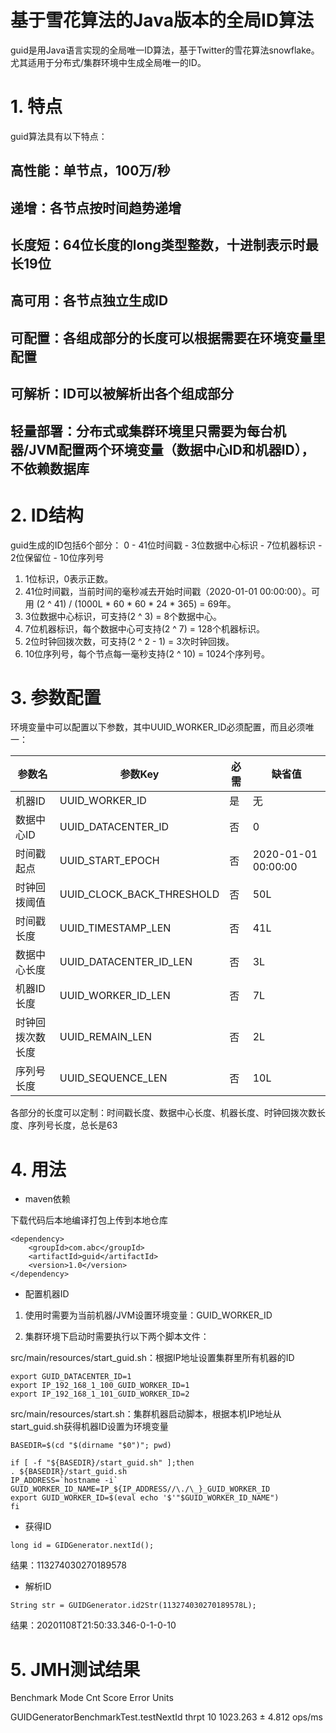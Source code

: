 基于雪花算法的Java版本的全局ID算法
===
guid是用Java语言实现的全局唯一ID算法，基于Twitter的雪花算法snowflake。
尤其适用于分布式/集群环境中生成全局唯一的ID。

# 1. 特点
guid算法具有以下特点：
## 高性能：单节点，100万/秒
## 递增：各节点按时间趋势递增
## 长度短：64位长度的long类型整数，十进制表示时最长19位
## 高可用：各节点独立生成ID
## 可配置：各组成部分的长度可以根据需要在环境变量里配置
## 可解析：ID可以被解析出各个组成部分
## 轻量部署：分布式或集群环境里只需要为每台机器/JVM配置两个环境变量（数据中心ID和机器ID），不依赖数据库

# 2. ID结构
guid生成的ID包括6个部分：
0 - 41位时间戳 - 3位数据中心标识 - 7位机器标识 - 2位保留位 - 10位序列号
1. 1位标识，0表示正数。
2. 41位时间戳，当前时间的毫秒减去开始时间戳（2020-01-01 00:00:00）。可用 (2 ^ 41) / (1000L * 60 * 60 * 24 * 365) = 69年。
3. 3位数据中心标识，可支持(2 ^ 3) = 8个数据中心。
4. 7位机器标识，每个数据中心可支持(2 ^ 7) = 128个机器标识。
5. 2位时钟回拨次数，可支持(2 ^ 2 - 1) = 3次时钟回拨。
6. 10位序列号，每个节点每一毫秒支持(2 ^ 10) = 1024个序列号。

# 3. 参数配置
环境变量中可以配置以下参数，其中UUID_WORKER_ID必须配置，而且必须唯一：

|参数名|参数Key|必需|缺省值|
|----|----|----|----|
|机器ID|UUID_WORKER_ID|是|无|
|数据中心ID|UUID_DATACENTER_ID|否|0|
|时间戳起点|UUID_START_EPOCH|否|2020-01-01 00:00:00|
|时钟回拨阈值|UUID_CLOCK_BACK_THRESHOLD|否|50L|
|时间戳长度|UUID_TIMESTAMP_LEN|否|41L|
|数据中心长度|UUID_DATACENTER_ID_LEN|否|3L|
|机器ID长度|UUID_WORKER_ID_LEN|否|7L|
|时钟回拨次数长度|UUID_REMAIN_LEN|否|2L|
|序列号长度|UUID_SEQUENCE_LEN|否|10L|

各部分的长度可以定制：时间戳长度、数据中心长度、机器长度、时钟回拨次数长度、序列号长度，总长是63

# 4. 用法

* maven依赖

下载代码后本地编译打包上传到本地仓库
```
<dependency>
    <groupId>com.abc</groupId>
    <artifactId>guid</artifactId>
    <version>1.0</version>
</dependency>
```

* 配置机器ID

1. 使用时需要为当前机器/JVM设置环境变量：GUID_WORKER_ID

2. 集群环境下启动时需要执行以下两个脚本文件：

src/main/resources/start_guid.sh：根据IP地址设置集群里所有机器的ID
```
export GUID_DATACENTER_ID=1
export IP_192_168_1_100_GUID_WORKER_ID=1
export IP_192_168_1_101_GUID_WORKER_ID=2
```

src/main/resources/start.sh：集群机器启动脚本，根据本机IP地址从start_guid.sh获得机器ID设置为环境变量
```
BASEDIR=$(cd "$(dirname "$0")"; pwd)

if [ -f "${BASEDIR}/start_guid.sh" ];then
. ${BASEDIR}/start_guid.sh
IP_ADDRESS=`hostname -i`
GUID_WORKER_ID_NAME=IP_${IP_ADDRESS//\./\_}_GUID_WORKER_ID
export GUID_WORKER_ID=$(eval echo '$'"$GUID_WORKER_ID_NAME")
fi
```

* 获得ID
```
long id = GIDGenerator.nextId();
```
结果：113274030270189578
* 解析ID
```
String str = GUIDGenerator.id2Str(113274030270189578L);
```
结果：20201108T21:50:33.346-0-1-0-10

# 5. JMH测试结果
Benchmark                                 Mode  Cnt     Score     Error   Units

GUIDGeneratorBenchmarkTest.testNextId    thrpt   10  1023.263 ±   4.812  ops/ms